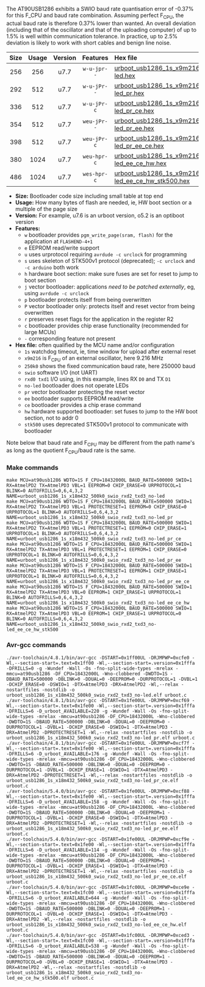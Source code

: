 The AT90USB1286 exhibits a SWIO baud rate quantisation error of -0.37% for this F_CPU and baud rate combination. Assuming perfect F<sub>CPU</sub>, the actual baud rate is therefore 0.37% lower than wanted. An overall deviation (including that of the oscillator and that of the uploading computer) of up to 1.5% is well within communication tolerance. In practice, up to 2.5% deviation is likely to work with short cables and benign line noise.

|Size|Usage|Version|Features|Hex file|
|:-:|:-:|:-:|:-:|:--|
|256|256|u7.7|`w-u-jpr--`|[urboot_usb1286_1s_x9m216_250k0_swio_rxd2_txd3_no-led.hex](https://raw.githubusercontent.com/stefanrueger/urboot.hex/main/mcus/at90usb1286/watchdog_1_s/external_oscillator_x/%2B9m216000_hz/%2B250k0_baud/uart0_rxd2_txd3/no-led/urboot_usb1286_1s_x9m216_250k0_swio_rxd2_txd3_no-led.hex)|
|292|512|u7.7|`w-u-jPr--`|[urboot_usb1286_1s_x9m216_250k0_swio_rxd2_txd3_no-led_pr.hex](https://raw.githubusercontent.com/stefanrueger/urboot.hex/main/mcus/at90usb1286/watchdog_1_s/external_oscillator_x/%2B9m216000_hz/%2B250k0_baud/uart0_rxd2_txd3/no-led/urboot_usb1286_1s_x9m216_250k0_swio_rxd2_txd3_no-led_pr.hex)|
|336|512|u7.7|`w-u-jPr-c`|[urboot_usb1286_1s_x9m216_250k0_swio_rxd2_txd3_no-led_pr_ce.hex](https://raw.githubusercontent.com/stefanrueger/urboot.hex/main/mcus/at90usb1286/watchdog_1_s/external_oscillator_x/%2B9m216000_hz/%2B250k0_baud/uart0_rxd2_txd3/no-led/urboot_usb1286_1s_x9m216_250k0_swio_rxd2_txd3_no-led_pr_ce.hex)|
|354|512|u7.7|`weu-jPr--`|[urboot_usb1286_1s_x9m216_250k0_swio_rxd2_txd3_no-led_pr_ee.hex](https://raw.githubusercontent.com/stefanrueger/urboot.hex/main/mcus/at90usb1286/watchdog_1_s/external_oscillator_x/%2B9m216000_hz/%2B250k0_baud/uart0_rxd2_txd3/no-led/urboot_usb1286_1s_x9m216_250k0_swio_rxd2_txd3_no-led_pr_ee.hex)|
|398|512|u7.7|`weu-jPr-c`|[urboot_usb1286_1s_x9m216_250k0_swio_rxd2_txd3_no-led_pr_ee_ce.hex](https://raw.githubusercontent.com/stefanrueger/urboot.hex/main/mcus/at90usb1286/watchdog_1_s/external_oscillator_x/%2B9m216000_hz/%2B250k0_baud/uart0_rxd2_txd3/no-led/urboot_usb1286_1s_x9m216_250k0_swio_rxd2_txd3_no-led_pr_ee_ce.hex)|
|380|1024|u7.7|`weu-hpr-c`|[urboot_usb1286_1s_x9m216_250k0_swio_rxd2_txd3_no-led_ee_ce_hw.hex](https://raw.githubusercontent.com/stefanrueger/urboot.hex/main/mcus/at90usb1286/watchdog_1_s/external_oscillator_x/%2B9m216000_hz/%2B250k0_baud/uart0_rxd2_txd3/no-led/urboot_usb1286_1s_x9m216_250k0_swio_rxd2_txd3_no-led_ee_ce_hw.hex)|
|486|1024|u7.7|`wes-hpr-c`|[urboot_usb1286_1s_x9m216_250k0_swio_rxd2_txd3_no-led_ee_ce_hw_stk500.hex](https://raw.githubusercontent.com/stefanrueger/urboot.hex/main/mcus/at90usb1286/watchdog_1_s/external_oscillator_x/%2B9m216000_hz/%2B250k0_baud/uart0_rxd2_txd3/no-led/urboot_usb1286_1s_x9m216_250k0_swio_rxd2_txd3_no-led_ee_ce_hw_stk500.hex)|

- **Size:** Bootloader code size including small table at top end
- **Usage:** How many bytes of flash are needed, ie, HW boot section or a multiple of the page size
- **Version:** For example, u7.6 is an urboot version, o5.2 is an optiboot version
- **Features:**
  + `w` bootloader provides `pgm_write_page(sram, flash)` for the application at `FLASHEND-4+1`
  + `e` EEPROM read/write support
  + `u` uses urprotocol requiring `avrdude -c urclock` for programming
  + `s` uses skeleton of STK500v1 protocol (deprecated); `-c urclock` and `-c arduino` both work
  + `h` hardware boot section: make sure fuses are set for reset to jump to boot section
  + `j` vector bootloader: applications *need to be patched externally*, eg, using `avrdude -c urclock`
  + `p` bootloader protects itself from being overwritten
  + `P` vector bootloader only: protects itself and reset vector from being overwritten
  + `r` preserves reset flags for the application in the register R2
  + `c` bootloader provides chip erase functionality (recommended for large MCUs)
  + `-` corresponding feature not present
- **Hex file:** often qualified by the MCU name and/or configuration
  + `1s` watchdog timeout, ie, time window for upload after external reset
  + `x9m216` is F<sub>CPU</sub> of an external oscillator, here 9.216 MHz
  + `250k0` shows the fixed communication baud rate, here 250000 baud
  + `swio` software I/O (not UART)
  + `rxd0 txd1` I/O using, in this example, lines RX `D0` and TX `D1`
  + `no-led` bootloader does not operate LEDs
  + `pr` vector bootloader protecting the reset vector
  + `ee` bootloader supports EEPROM read/write
  + `ce` bootloader provides a chip erase command
  + `hw` hardware supported bootloader: set fuses to jump to the HW boot section, not to addr 0
  + `stk500` uses deprecated STK500v1 protocol to communicate with bootloader


Note below that baud rate and F<sub>CPU</sub> may be different from the path name's as long as the quotient F<sub>CPU</sub>/baud rate is the same.

### Make commands
```
make MCU=at90usb1286 WDTO=1S F_CPU=18432000L BAUD_RATE=500000 SWIO=1 RX=AtmelPD2 TX=AtmelPD3 VBL=1 EEPROM=0 CHIP_ERASE=0 URPROTOCOL=1 BLINK=0 AUTOFRILLS=0,6,4,3,2 NAME=urboot_usb1286_1s_x18m432_500k0_swio_rxd2_txd3_no-led
make MCU=at90usb1286 WDTO=1S F_CPU=18432000L BAUD_RATE=500000 SWIO=1 RX=AtmelPD2 TX=AtmelPD3 VBL=1 PROTECTRESET=1 EEPROM=0 CHIP_ERASE=0 URPROTOCOL=1 BLINK=0 AUTOFRILLS=0,6,4,3,2 NAME=urboot_usb1286_1s_x18m432_500k0_swio_rxd2_txd3_no-led_pr
make MCU=at90usb1286 WDTO=1S F_CPU=18432000L BAUD_RATE=500000 SWIO=1 RX=AtmelPD2 TX=AtmelPD3 VBL=1 PROTECTRESET=1 EEPROM=0 CHIP_ERASE=1 URPROTOCOL=1 BLINK=0 AUTOFRILLS=0,6,4,3,2 NAME=urboot_usb1286_1s_x18m432_500k0_swio_rxd2_txd3_no-led_pr_ce
make MCU=at90usb1286 WDTO=1S F_CPU=18432000L BAUD_RATE=500000 SWIO=1 RX=AtmelPD2 TX=AtmelPD3 VBL=1 PROTECTRESET=1 EEPROM=1 CHIP_ERASE=0 URPROTOCOL=1 BLINK=0 AUTOFRILLS=0,6,4,3,2 NAME=urboot_usb1286_1s_x18m432_500k0_swio_rxd2_txd3_no-led_pr_ee
make MCU=at90usb1286 WDTO=1S F_CPU=18432000L BAUD_RATE=500000 SWIO=1 RX=AtmelPD2 TX=AtmelPD3 VBL=1 PROTECTRESET=1 EEPROM=1 CHIP_ERASE=1 URPROTOCOL=1 BLINK=0 AUTOFRILLS=0,6,4,3,2 NAME=urboot_usb1286_1s_x18m432_500k0_swio_rxd2_txd3_no-led_pr_ee_ce
make MCU=at90usb1286 WDTO=1S F_CPU=18432000L BAUD_RATE=500000 SWIO=1 RX=AtmelPD2 TX=AtmelPD3 VBL=0 EEPROM=1 CHIP_ERASE=1 URPROTOCOL=1 BLINK=0 AUTOFRILLS=0,6,4,3,2 NAME=urboot_usb1286_1s_x18m432_500k0_swio_rxd2_txd3_no-led_ee_ce_hw
make MCU=at90usb1286 WDTO=1S F_CPU=18432000L BAUD_RATE=500000 SWIO=1 RX=AtmelPD2 TX=AtmelPD3 VBL=0 EEPROM=1 CHIP_ERASE=1 URPROTOCOL=0 BLINK=0 AUTOFRILLS=0,6,4,3,2 NAME=urboot_usb1286_1s_x18m432_500k0_swio_rxd2_txd3_no-led_ee_ce_hw_stk500
```

### Avr-gcc commands
```
./avr-toolchain/4.8.1/bin/avr-gcc -DSTART=0x1ff00UL -DRJMPWP=0xcfe0 -Wl,--section-start=.text=0x1ff00 -Wl,--section-start=.version=0x1fffa -DFRILLS=0 -g -Wundef -Wall -Os -fno-split-wide-types -mrelax -mmcu=at90usb1286 -DF_CPU=18432000L -Wno-clobbered -DWDTO=1S -DBAUD_RATE=500000 -DBLINK=0 -DDUAL=0 -DEEPROM=0 -DURPROTOCOL=1 -DVBL=1 -DCHIP_ERASE=0 -DSWIO=1 -DTX=AtmelPD3 -DRX=AtmelPD2 -Wl,--relax -nostartfiles -nostdlib -o urboot_usb1286_1s_x18m432_500k0_swio_rxd2_txd3_no-led.elf urboot.c
./avr-toolchain/4.8.1/bin/avr-gcc -DSTART=0x1fe00UL -DRJMPWP=0xcf69 -Wl,--section-start=.text=0x1fe00 -Wl,--section-start=.version=0x1fffa -DFRILLS=6 -D_urboot_AVAILABLE=220 -g -Wundef -Wall -Os -fno-split-wide-types -mrelax -mmcu=at90usb1286 -DF_CPU=18432000L -Wno-clobbered -DWDTO=1S -DBAUD_RATE=500000 -DBLINK=0 -DDUAL=0 -DEEPROM=0 -DURPROTOCOL=1 -DVBL=1 -DCHIP_ERASE=0 -DSWIO=1 -DTX=AtmelPD3 -DRX=AtmelPD2 -DPROTECTRESET=1 -Wl,--relax -nostartfiles -nostdlib -o urboot_usb1286_1s_x18m432_500k0_swio_rxd2_txd3_no-led_pr.elf urboot.c
./avr-toolchain/4.8.1/bin/avr-gcc -DSTART=0x1fe00UL -DRJMPWP=0xcf7f -Wl,--section-start=.text=0x1fe00 -Wl,--section-start=.version=0x1fffa -DFRILLS=6 -D_urboot_AVAILABLE=176 -g -Wundef -Wall -Os -fno-split-wide-types -mrelax -mmcu=at90usb1286 -DF_CPU=18432000L -Wno-clobbered -DWDTO=1S -DBAUD_RATE=500000 -DBLINK=0 -DDUAL=0 -DEEPROM=0 -DURPROTOCOL=1 -DVBL=1 -DCHIP_ERASE=1 -DSWIO=1 -DTX=AtmelPD3 -DRX=AtmelPD2 -DPROTECTRESET=1 -Wl,--relax -nostartfiles -nostdlib -o urboot_usb1286_1s_x18m432_500k0_swio_rxd2_txd3_no-led_pr_ce.elf urboot.c
./avr-toolchain/5.4.0/bin/avr-gcc -DSTART=0x1fe00UL -DRJMPWP=0xcf88 -Wl,--section-start=.text=0x1fe00 -Wl,--section-start=.version=0x1fffa -DFRILLS=6 -D_urboot_AVAILABLE=158 -g -Wundef -Wall -Os -fno-split-wide-types -mrelax -mmcu=at90usb1286 -DF_CPU=18432000L -Wno-clobbered -DWDTO=1S -DBAUD_RATE=500000 -DBLINK=0 -DDUAL=0 -DEEPROM=1 -DURPROTOCOL=1 -DVBL=1 -DCHIP_ERASE=0 -DSWIO=1 -DTX=AtmelPD3 -DRX=AtmelPD2 -DPROTECTRESET=1 -Wl,--relax -nostartfiles -nostdlib -o urboot_usb1286_1s_x18m432_500k0_swio_rxd2_txd3_no-led_pr_ee.elf urboot.c
./avr-toolchain/5.4.0/bin/avr-gcc -DSTART=0x1fe00UL -DRJMPWP=0xcf9e -Wl,--section-start=.text=0x1fe00 -Wl,--section-start=.version=0x1fffa -DFRILLS=6 -D_urboot_AVAILABLE=114 -g -Wundef -Wall -Os -fno-split-wide-types -mrelax -mmcu=at90usb1286 -DF_CPU=18432000L -Wno-clobbered -DWDTO=1S -DBAUD_RATE=500000 -DBLINK=0 -DDUAL=0 -DEEPROM=1 -DURPROTOCOL=1 -DVBL=1 -DCHIP_ERASE=1 -DSWIO=1 -DTX=AtmelPD3 -DRX=AtmelPD2 -DPROTECTRESET=1 -Wl,--relax -nostartfiles -nostdlib -o urboot_usb1286_1s_x18m432_500k0_swio_rxd2_txd3_no-led_pr_ee_ce.elf urboot.c
./avr-toolchain/5.4.0/bin/avr-gcc -DSTART=0x1fc00UL -DRJMPWP=0xce9e -Wl,--section-start=.text=0x1fc00 -Wl,--section-start=.version=0x1fffa -DFRILLS=6 -D_urboot_AVAILABLE=644 -g -Wundef -Wall -Os -fno-split-wide-types -mrelax -mmcu=at90usb1286 -DF_CPU=18432000L -Wno-clobbered -DWDTO=1S -DBAUD_RATE=500000 -DBLINK=0 -DDUAL=0 -DEEPROM=1 -DURPROTOCOL=1 -DVBL=0 -DCHIP_ERASE=1 -DSWIO=1 -DTX=AtmelPD3 -DRX=AtmelPD2 -Wl,--relax -nostartfiles -nostdlib -o urboot_usb1286_1s_x18m432_500k0_swio_rxd2_txd3_no-led_ee_ce_hw.elf urboot.c
./avr-toolchain/5.4.0/bin/avr-gcc -DSTART=0x1fc00UL -DRJMPWP=0xced3 -Wl,--section-start=.text=0x1fc00 -Wl,--section-start=.version=0x1fffa -DFRILLS=6 -D_urboot_AVAILABLE=538 -g -Wundef -Wall -Os -fno-split-wide-types -mrelax -mmcu=at90usb1286 -DF_CPU=18432000L -Wno-clobbered -DWDTO=1S -DBAUD_RATE=500000 -DBLINK=0 -DDUAL=0 -DEEPROM=1 -DURPROTOCOL=0 -DVBL=0 -DCHIP_ERASE=1 -DSWIO=1 -DTX=AtmelPD3 -DRX=AtmelPD2 -Wl,--relax -nostartfiles -nostdlib -o urboot_usb1286_1s_x18m432_500k0_swio_rxd2_txd3_no-led_ee_ce_hw_stk500.elf urboot.c
```

